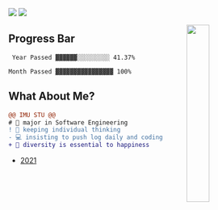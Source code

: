 ![](https://komarev.com/ghpvc/?username=bGZoCg) <img src="https://img.shields.io/github/last-commit/bgzo/blog?color=ff69b4&label=blog%20update%20%40%20"/> 

<img align="right" width="30%" src="https://media.giphy.com/media/k8kITi9SAwe9JWbUaH/giphy.gif">

## Progress Bar

```
 Year Passed ▓▓▓▓▓▓░░░░░░░░░ 41.37%

Month Passed ▓▓▓▓▓▓▓▓▓▓▓▓▓▓▓▓ 100%
```
## What About Me?

```diff
@@ IMU STU @@
# 📖 major in Software Engineering
! 🤔 keeping individual thinking
- 💻 insisting to push log daily and coding  
+ 🎯 diversity is essential to happiness
```

- [2021](https://github.com/bGZoCg/2021)

